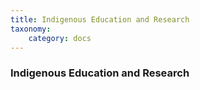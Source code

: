 ```yaml
---
title: Indigenous Education and Research
taxonomy:
    category: docs
---
```


### Indigenous Education and Research
